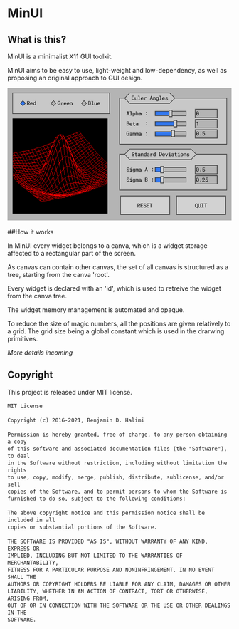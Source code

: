 # MinUI

## What is this?

MinUI is a minimalist X11 GUI toolkit.

MinUI aims to be easy to use, light-weight and low-dependency, as well as proposing an original approach to GUI design.

<p align="center">
  <img src="https://github.com/Cryst4L/MinUI/blob/master/demo.gif"/>
</p>

##How it works

In MinUI every widget belongs to a canva, which is a widget storage affected to a rectangular part of the screen.

As canvas can contain other canvas, the set of all canvas is structured as a tree, starting from the canva 'root'.

Every widget is declared with an 'id', which is used to retreive the widget from the canva tree.

The widget memory management is automated and opaque.

To reduce the size of magic numbers, all the positions are given relatively to a grid. The grid size being a global constant which is used in the drarwing primitives.

*More details incoming*

## Copyright

This project is released under MIT license.

```
MIT License

Copyright (c) 2016-2021, Benjamin D. Halimi

Permission is hereby granted, free of charge, to any person obtaining a copy
of this software and associated documentation files (the "Software"), to deal
in the Software without restriction, including without limitation the rights
to use, copy, modify, merge, publish, distribute, sublicense, and/or sell
copies of the Software, and to permit persons to whom the Software is
furnished to do so, subject to the following conditions:

The above copyright notice and this permission notice shall be included in all
copies or substantial portions of the Software.

THE SOFTWARE IS PROVIDED "AS IS", WITHOUT WARRANTY OF ANY KIND, EXPRESS OR
IMPLIED, INCLUDING BUT NOT LIMITED TO THE WARRANTIES OF MERCHANTABILITY,
FITNESS FOR A PARTICULAR PURPOSE AND NONINFRINGEMENT. IN NO EVENT SHALL THE
AUTHORS OR COPYRIGHT HOLDERS BE LIABLE FOR ANY CLAIM, DAMAGES OR OTHER
LIABILITY, WHETHER IN AN ACTION OF CONTRACT, TORT OR OTHERWISE, ARISING FROM,
OUT OF OR IN CONNECTION WITH THE SOFTWARE OR THE USE OR OTHER DEALINGS IN THE
SOFTWARE.
```
